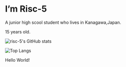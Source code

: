 
# I’m Risc-5

A junior high scool student who lives in Kanagawa,Japan.

15 years old.

![risc-5's GitHub stats](https://github-readme-stats.vercel.app/api?username=risc-5&theme=chartreuse-dark&show_icons=true)

![Top Langs](https://github-readme-stats.vercel.app/api/top-langs/?username=risc-5&theme=chartreuse-dark&show_icons=true)

Hello World!

